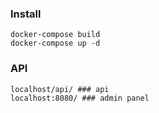 ### Install
```
docker-compose build
docker-compose up -d
```

### API
```
localhost/api/ ### api
localhost:8080/ ### admin panel
```